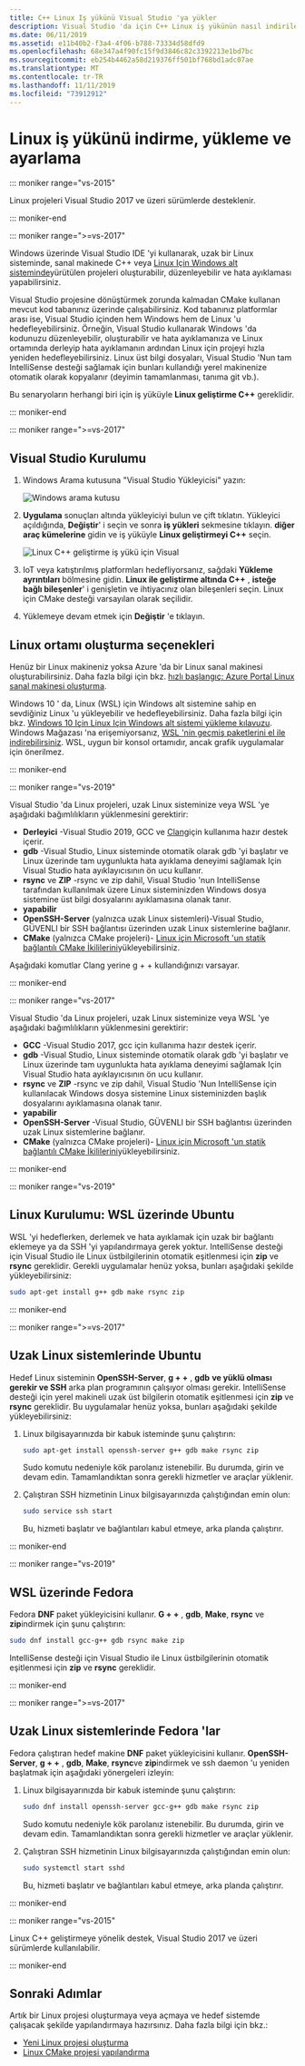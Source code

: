 ```yaml
---
title: C++ Linux Iş yükünü Visual Studio 'ya yükler
description: Visual Studio 'da için C++ Linux iş yükünün nasıl indirileceği, yükleneceği ve kurulacağı açıklanmaktadır.
ms.date: 06/11/2019
ms.assetid: e11b40b2-f3a4-4f06-b788-73334d58dfd9
ms.openlocfilehash: 68e347a4f90fc15f9d3846c82c3392213e1bd7bc
ms.sourcegitcommit: eb254b4462a58d219376ff501bf768bd1adc07ae
ms.translationtype: MT
ms.contentlocale: tr-TR
ms.lasthandoff: 11/11/2019
ms.locfileid: "73912912"
---
```

# <a name="download-install-and-set-up-the-linux-workload"></a>Linux iş yükünü indirme, yükleme ve ayarlama

::: moniker range="vs-2015"

Linux projeleri Visual Studio 2017 ve üzeri sürümlerde desteklenir.

::: moniker-end

::: moniker range=">=vs-2017"

Windows üzerinde Visual Studio IDE 'yi kullanarak, uzak bir Linux sisteminde, sanal makinede C++ veya [Linux Için Windows alt sisteminde](/windows/wsl/about)yürütülen projeleri oluşturabilir, düzenleyebilir ve hata ayıklaması yapabilirsiniz. 

Visual Studio projesine dönüştürmek zorunda kalmadan CMake kullanan mevcut kod tabanınız üzerinde çalışabilirsiniz. Kod tabanınız platformlar arası ise, Visual Studio içinden hem Windows hem de Linux 'u hedefleyebilirsiniz. Örneğin, Visual Studio kullanarak Windows 'da kodunuzu düzenleyebilir, oluşturabilir ve hata ayıklamanıza ve Linux ortamında derleyip hata ayıklamanın ardından Linux için projeyi hızla yeniden hedefleyebilirsiniz. Linux üst bilgi dosyaları, Visual Studio 'Nun tam IntelliSense desteği sağlamak için bunları kullandığı yerel makinenize otomatik olarak kopyalanır (deyimin tamamlanması, tanıma git vb.). 
 
Bu senaryoların herhangi biri için iş yüküyle **Linux geliştirme C++**  gereklidir. 

::: moniker-end

::: moniker range=">=vs-2017"

## <a name="visual-studio-setup"></a>Visual Studio Kurulumu

1. Windows Arama kutusuna "Visual Studio Yükleyicisi" yazın:

   ![Windows arama kutusu](media/visual-studio-installer-search.png)

2. **Uygulama** sonuçları altında yükleyiciyi bulun ve çift tıklatın. Yükleyici açıldığında, **Değiştir**' i seçin ve sonra **iş yükleri** sekmesine tıklayın. **diğer araç kümelerine** gidin ve iş yüküyle **Linux geliştirmeyi C++**  seçin.

   ![Linux C++ geliştirme iş yükü için Visual](media/linuxworkload.png)

1. IoT veya katıştırılmış platformları hedefliyorsanız, sağdaki **Yükleme ayrıntıları** bölmesine gidin. **Linux ile geliştirme altında C++** , **isteğe bağlı bileşenler**' i genişletin ve ihtiyacınız olan bileşenleri seçin. Linux için CMake desteği varsayılan olarak seçilidir.

1. Yüklemeye devam etmek için **Değiştir** 'e tıklayın.

## <a name="options-for-creating-a-linux-environment"></a>Linux ortamı oluşturma seçenekleri

Henüz bir Linux makineniz yoksa Azure 'da bir Linux sanal makinesi oluşturabilirsiniz. Daha fazla bilgi için bkz. [hızlı başlangıç: Azure Portal Linux sanal makinesi oluşturma](/azure/virtual-machines/linux/quick-create-portal).

Windows 10 ' da, Linux (WSL) için Windows alt sistemine sahip en sevdiğiniz Linux 'u yükleyebilir ve hedefleyebilirsiniz. Daha fazla bilgi için bkz. [Windows 10 Için Linux Için Windows alt sistemi yükleme kılavuzu](/windows/wsl/install-win10). Windows Mağazası 'na erişemiyorsanız, [WSL 'nin geçmiş paketlerini el ile indirebilirsiniz](/windows/wsl/install-manual). WSL, uygun bir konsol ortamıdır, ancak grafik uygulamalar için önerilmez. 

::: moniker-end

::: moniker range="vs-2019"

Visual Studio 'da Linux projeleri, uzak Linux sisteminize veya WSL 'ye aşağıdaki bağımlılıkların yüklenmesini gerektirir: 
- **Derleyici** -Visual Studio 2019, GCC ve [Clang](https://docs.microsoft.com/en-us/cpp/build/clang-support-cmake?view=vs-2019)için kullanıma hazır destek içerir. 
- **gdb** -Visual Studio, Linux sisteminde otomatik olarak gdb 'yi başlatır ve Linux üzerinde tam uygunlukta hata ayıklama deneyimi sağlamak Için Visual Studio hata ayıklayıcısının ön ucu kullanır. 
- **rsync** ve **ZIP** -rsync ve zip dahil, Visual Studio 'nun IntelliSense tarafından kullanılmak üzere Linux sisteminizden Windows dosya sistemine üst bilgi dosyalarını ayıklamasına olanak tanır.
- **yapabilir**
- **OpenSSH-Server** (yalnızca uzak Linux sistemleri)-Visual Studio, GÜVENLI bir SSH bağlantısı üzerinden uzak Linux sistemlerine bağlanır.
- **CMake** (yalnızca CMake projeleri)- [Linux için Microsoft 'un statik bağlantılı CMake İkililerini](https://github.com/microsoft/CMake/releases)yükleyebilirsiniz.

Aşağıdaki komutlar Clang yerine g + + kullandığınızı varsayar. 

::: moniker-end

::: moniker range="vs-2017"

Visual Studio 'da Linux projeleri, uzak Linux sisteminize veya WSL 'ye aşağıdaki bağımlılıkların yüklenmesini gerektirir: 
- **GCC** -Visual Studio 2017, gcc için kullanıma hazır destek içerir.
- **gdb** -Visual Studio, Linux sisteminde otomatik olarak gdb 'yi başlatır ve Linux üzerinde tam uygunlukta hata ayıklama deneyimi sağlamak Için Visual Studio hata ayıklayıcısının ön ucu kullanır. 
- **rsync** ve **ZIP** -rsync ve zip dahil, Visual Studio 'Nun IntelliSense için kullanılacak Windows dosya sistemine Linux sisteminizden başlık dosyalarını ayıklamasına olanak tanır.
- **yapabilir**
- **OpenSSH-Server** -Visual Studio, GÜVENLI bir SSH bağlantısı üzerinden uzak Linux sistemlerine bağlanır.
- **CMake** (yalnızca CMake projeleri)- [Linux için Microsoft 'un statik bağlantılı CMake İkililerini](https://github.com/microsoft/CMake/releases)yükleyebilirsiniz.

::: moniker-end

::: moniker range="vs-2019" 

## <a name="linux-setup-ubuntu-on-wsl"></a>Linux Kurulumu: WSL üzerinde Ubuntu

WSL 'yi hedeflerken, derlemek ve hata ayıklamak için uzak bir bağlantı eklemeye ya da SSH 'yi yapılandırmaya gerek yoktur. IntelliSense desteği için Visual Studio ile Linux üstbilgilerinin otomatik eşitlenmesi için **zip** ve **rsync** gereklidir. Gerekli uygulamalar henüz yoksa, bunları aşağıdaki şekilde yükleyebilirsiniz:

```bash
sudo apt-get install g++ gdb make rsync zip
```

::: moniker-end

::: moniker range=">=vs-2017"

## <a name="ubuntu-on-remote-linux-systems"></a>Uzak Linux sistemlerinde Ubuntu

Hedef Linux sisteminin **OpenSSH-Server**, **g + +** , **gdb** **ve yüklü olması gerekir ve SSH** arka plan programının çalışıyor olması gerekir. IntelliSense desteği için yerel makineli uzak üst bilgilerin otomatik eşitlenmesi için **zip** ve **rsync** gereklidir. Bu uygulamalar henüz yoksa, bunları aşağıdaki şekilde yükleyebilirsiniz:

1. Linux bilgisayarınızda bir kabuk isteminde şunu çalıştırın:

   ```bash
   sudo apt-get install openssh-server g++ gdb make rsync zip
   ```

   Sudo komutu nedeniyle kök parolanız istenebilir.  Bu durumda, girin ve devam edin. Tamamlandıktan sonra gerekli hizmetler ve araçlar yüklenir.

1. Çalıştıran SSH hizmetinin Linux bilgisayarınızda çalıştığından emin olun:

   ```bash
   sudo service ssh start
   ```

   Bu, hizmeti başlatır ve bağlantıları kabul etmeye, arka planda çalıştırır.

::: moniker-end

::: moniker range="vs-2019"

## <a name="fedora-on-wsl"></a>WSL üzerinde Fedora

Fedora **DNF** paket yükleyicisini kullanır. **G + +** , **gdb**, **Make**, **rsync** ve **zip**indirmek için şunu çalıştırın:

   ```bash
   sudo dnf install gcc-g++ gdb rsync make zip
   ```

IntelliSense desteği için Visual Studio ile Linux üstbilgilerinin otomatik eşitlenmesi için **zip** ve **rsync** gereklidir.

::: moniker-end

::: moniker range=">=vs-2017"

## <a name="fedora-on-remote-linux-systems"></a>Uzak Linux sistemlerinde Fedora 'lar

Fedora çalıştıran hedef makine **DNF** paket yükleyicisini kullanır. **OpenSSH-Server**, **g + +** , **gdb**, **Make**, **rsync**ve **zip**indirmek ve ssh daemon 'u yeniden başlatmak için aşağıdaki yönergeleri izleyin:

1. Linux bilgisayarınızda bir kabuk isteminde şunu çalıştırın:

   ```bash
   sudo dnf install openssh-server gcc-g++ gdb make rsync zip
   ```

   Sudo komutu nedeniyle kök parolanız istenebilir.  Bu durumda, girin ve devam edin. Tamamlandıktan sonra gerekli hizmetler ve araçlar yüklenir.

1. Çalıştıran SSH hizmetinin Linux bilgisayarınızda çalıştığından emin olun:

   ```bash
   sudo systemctl start sshd
   ```

   Bu, hizmeti başlatır ve bağlantıları kabul etmeye, arka planda çalıştırır.

::: moniker-end

::: moniker range="vs-2015"

Linux C++ geliştirmeye yönelik destek, Visual Studio 2017 ve üzeri sürümlerde kullanılabilir.

::: moniker-end

## <a name="next-steps"></a>Sonraki Adımlar

Artık bir Linux projesi oluşturmaya veya açmaya ve hedef sistemde çalışacak şekilde yapılandırmaya hazırsınız. Daha fazla bilgi için bkz.:

- [Yeni Linux projesi oluşturma](create-a-new-linux-project.md)
- [Linux CMake projesi yapılandırma](cmake-linux-project.md)
